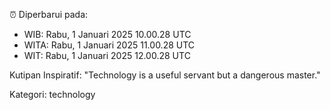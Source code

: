 ⏰ Diperbarui pada:
- WIB: Rabu, 1 Januari 2025 10.00.28 UTC
- WITA: Rabu, 1 Januari 2025 11.00.28 UTC
- WIT: Rabu, 1 Januari 2025 12.00.28 UTC

Kutipan Inspiratif:
"Technology is a useful servant but a dangerous master."


Kategori: technology

